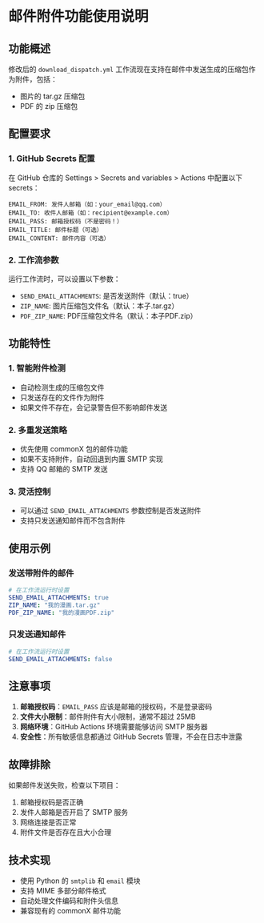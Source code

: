 # 邮件附件功能使用说明

## 功能概述

修改后的 `download_dispatch.yml` 工作流现在支持在邮件中发送生成的压缩包作为附件，包括：
- 图片的 tar.gz 压缩包
- PDF 的 zip 压缩包

## 配置要求

### 1. GitHub Secrets 配置

在 GitHub 仓库的 Settings > Secrets and variables > Actions 中配置以下 secrets：

```
EMAIL_FROM: 发件人邮箱（如：your_email@qq.com）
EMAIL_TO: 收件人邮箱（如：recipient@example.com）
EMAIL_PASS: 邮箱授权码（不是密码！）
EMAIL_TITLE: 邮件标题（可选）
EMAIL_CONTENT: 邮件内容（可选）
```

### 2. 工作流参数

运行工作流时，可以设置以下参数：

- `SEND_EMAIL_ATTACHMENTS`: 是否发送附件（默认：true）
- `ZIP_NAME`: 图片压缩包文件名（默认：本子.tar.gz）
- `PDF_ZIP_NAME`: PDF压缩包文件名（默认：本子PDF.zip）

## 功能特性

### 1. 智能附件检测
- 自动检测生成的压缩包文件
- 只发送存在的文件作为附件
- 如果文件不存在，会记录警告但不影响邮件发送

### 2. 多重发送策略
- 优先使用 commonX 包的邮件功能
- 如果不支持附件，自动回退到内置 SMTP 实现
- 支持 QQ 邮箱的 SMTP 发送

### 3. 灵活控制
- 可以通过 `SEND_EMAIL_ATTACHMENTS` 参数控制是否发送附件
- 支持只发送通知邮件而不包含附件

## 使用示例

### 发送带附件的邮件
```yaml
# 在工作流运行时设置
SEND_EMAIL_ATTACHMENTS: true
ZIP_NAME: "我的漫画.tar.gz"
PDF_ZIP_NAME: "我的漫画PDF.zip"
```

### 只发送通知邮件
```yaml
# 在工作流运行时设置
SEND_EMAIL_ATTACHMENTS: false
```

## 注意事项

1. **邮箱授权码**：`EMAIL_PASS` 应该是邮箱的授权码，不是登录密码
2. **文件大小限制**：邮件附件有大小限制，通常不超过 25MB
3. **网络环境**：GitHub Actions 环境需要能够访问 SMTP 服务器
4. **安全性**：所有敏感信息都通过 GitHub Secrets 管理，不会在日志中泄露

## 故障排除

如果邮件发送失败，检查以下项目：
1. 邮箱授权码是否正确
2. 发件人邮箱是否开启了 SMTP 服务
3. 网络连接是否正常
4. 附件文件是否存在且大小合理

## 技术实现

- 使用 Python 的 `smtplib` 和 `email` 模块
- 支持 MIME 多部分邮件格式
- 自动处理文件编码和附件头信息
- 兼容现有的 commonX 邮件功能